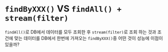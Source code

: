 # `findByXXX()` VS `findAll() + stream(filter)`

`findAll()`로 DB에서 데이터를 모두 조회한 후 `stream(filter)`로 조회 하는 것과 조건에 맞는 데이터를 DB에서 한번에 가져오는 `findByXXX()`중 어떤 것이 성능에 이점이 있을까?    
